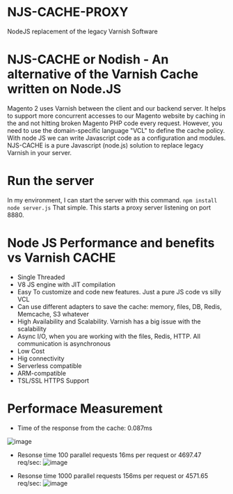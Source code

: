 # NJS-CACHE-PROXY
NodeJS replacement of the legacy Varnish Software

# NJS-CACHE or Nodish - An alternative of the Varnish Cache written on Node.JS
Magento 2 uses Varnish between the client and our backend server. It helps to support more concurrent accesses to our Magento website by caching in the and not hitting broken Magento PHP code every request. However, you need to use the domain-specific language "VCL" to define the cache policy. With node JS we can write Javascript code as a configuration and modules. NJS-CACHE is a pure Javascript (node.js) solution to replace legacy Varnish in your server.

# Run the server
In my environment, I can start the server with this command.
```npm install```
```node server.js```
That simple. This starts a proxy server listening on port 8880.

# Node JS Performance and benefits vs Varnish CACHE 
* Single Threaded
* V8 JS engine with JIT compilation
* Easy To customize and code new features. Just a pure JS code vs silly VCL
* Can use different adapters to save the cache: memory, files, DB, Redis, Memcache, S3 whatever
* High Availability and Scalability. Varnish has a big issue with the scalability
* Async I/O, when you are working with the files, Redis, HTTP. All communication is asynchronous
* Low Cost
* Hig connectivity 
* Serverless compatible
* ARM-compatible
* TSL/SSL HTTPS Support

# Performace Measurement
* Time of the response from the cache: 0.087ms 

![image](https://user-images.githubusercontent.com/9213670/151731280-9a6f8e8c-7d50-4a9a-92b5-da4629cc1adb.png)

* Resonse time 100 parallel requests 16ms per request or 4697.47 req/sec:
![image](https://user-images.githubusercontent.com/9213670/151731202-f8f3a09a-1249-47a4-b3ed-cce7aa81fe1f.png)

* Resonse time 1000 parallel requests 156ms per request or 4571.65 req/sec:
![image](https://user-images.githubusercontent.com/9213670/151731347-afd615e4-c22d-4bce-ab07-8447d22453a1.png)

